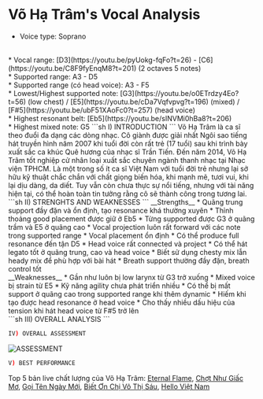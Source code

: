 # Võ Hạ Trâm's Vocal Analysis
* Voice type: Soprano
<br>
* Vocal range: [D3](https://youtu.be/pyUokg-fqFo?t=26) - [C6](https://youtu.be/C8F9fyEnqM8?t=201) (2 octaves 5 notes)
<br>
* Supported range: A3 - D5
<br>
* Supported range (có head voice): A3 - F5
<br>
* Lowest/Highest supported note: [G3](https://youtu.be/o0ETrdzy4Eo?t=56) (low chest) / [E5](https://youtu.be/cDa7Vqfvpvg?t=196) (mixed) / [F#5](https://youtu.be/ubF51XAoFc0?t=257) (head voice)
<br>
* Highest resonant belt: [Eb5](https://youtu.be/sINVMi0hBa8?t=206)
<br>
* Highest mixed note: G5
```sh
I) INTRODUCTION
```
   Võ Hạ Trâm là ca sĩ theo đuổi đa dạng các dòng nhạc. Cô giành được giải nhất Ngôi sao tiếng hát truyền hình năm 2007 khi tuổi đời còn rất trẻ (17 tuổi) sau khi trình bày xuất sắc ca khúc Quê hương của nhạc sĩ Trần Tiến. 
Đến năm 2014, Võ Hạ Trâm tốt nghiệp cử nhân loại xuất sắc chuyên ngành thanh nhạc tại Nhạc viện TPHCM. Là một trong số ít ca sĩ Việt Nam với tuổi đời trẻ nhưng lại sở hữu kỹ thuật chắc chắn với chất giọng biến hóa, khi mạnh mẽ, tươi vui, khi lại dịu dàng, da diết. 
Tuy vẫn còn chưa thực sự nổi tiếng, nhưng với tài năng hiện tại, có thể hoàn toàn tin tưởng rằng cô sẽ thành công trong tương lai.
```sh
II) STRENGHTS AND WEAKNESSES
```
__Strengths__
* Quãng trung support đầy đặn và ổn định, tạo resonance khá thường xuyên
* Thỉnh thoảng good placement được giữ ở Eb5
* Từng supported được G3 ở quãng trầm và E5 ở quãng cao
* Vocal projection luôn rất forward với các note trong supported range
* Vocal placement ổn định
* Có thể produce full resonance đến tận D5
* Head voice rất connected và project
* Có thể hát legato tốt ở quãng trung, cao và head voice
* Biết sử dụng chesty mix lẫn heady mix để phù hợp với bài hát
* Breath support thường đầy đặn, breath control tốt<br>
__Weaknesses__
* Gần như luôn bị low larynx từ G3 trở xuống
* Mixed voice bị strain từ E5
* Kỹ năng agility chưa phát triển nhiều
* Có thể bị mất support ở quãng cao trong supported range khi thêm dynamic
* Hiếm khi tạo được head resonance ở head voice
* Cho thấy nhiều dấu hiệu của tension khi hát head voice từ F#5 trở lên
<br>
```sh
III) OVERALL ANALYSIS
```

```sh
IV) OVERALL ASSESSMENT
```
![ASSESSMENT](https://1.bp.blogspot.com/-0xX2IkuWFiM/Whgr8aGXwwI/AAAAAAAADO8/HhVf0RQR5iMoPXi5rWMZGrmr5EOccUiLgCLcBGAs/s1600/Vo%2BHa%2BTram.png "Rank B-")
```sh
V) BEST PERFORMANCE
```
Top 5 bản live chất lượng của Võ Hạ Trâm:
[Eternal Flame](https://youtu.be/3ZhGdCwAEnM),
[Chợt Như Giấc Mơ](https://www.youtube.com/watch?v=VKSFGxVljak),
[Gọi Tên Ngày Mới](https://www.youtube.com/watch?v=9Ss4ShWSaDA),
[Biết Ơn Chị Võ Thị Sáu](https://www.youtube.com/watch?v=cDa7Vqfvpvg),
[Hello Việt Nam](https://www.youtube.com/watch?v=GjueRz9cL8A)